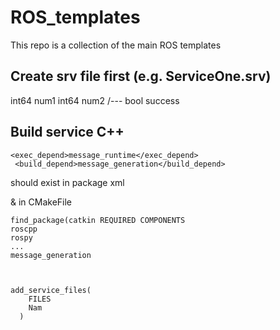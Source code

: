# ROS_templates
This repo is a collection of the main ROS templates 
## Create srv file first (e.g. ServiceOne.srv)
int64 num1
int64 num2
/---
bool success

## Build service C++
```
<exec_depend>message_runtime</exec_depend>
 <build_depend>message_generation</build_depend>
```
should exist in package xml


& in CMakeFile
```
find_package(catkin REQUIRED COMPONENTS
roscpp
rospy
...
message_generation



add_service_files(
	FILES
	Nam
  )
```
